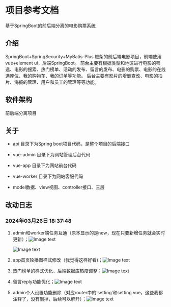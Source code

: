 # 项目参考文档

基于SpringBoot的前后端分离的电影购票系统

## 介绍

SpringBoot+SpringSecurity+MyBatis-Plus 框架的前后端电影项目，前端使用vue+element ui，后端SpringBoot。
前台主要有根据类型和地区进行电影的筛选、电影的搜索、热门榜单、活动的发布、留言的发布、电影的购票、电影的在线选座位、我的购物车、我的订单等功能。
后台主要有影片的增删查改、电影的拍片、海报的管理、用户和员工的管理等等功能。

## 软件架构

前后端分离项目

## 关于

- api 目录下为Spring boot项目代码，是整个项目的后端接口
- vue-admin 目录下为网站管理后台代码
- vue-app 目录下为网站前台代码
- vue-worker 目录下为网站客服代码

- model数据、view视图、controller接口、三层

## 改动日志

### 2024年03月26日 18:37:48

1. admin和worker端任务互通（原本显示的是new，现在只要新增任务就会实时更新）；![Image text](https://github.com/get1024/jy-movie/blob/main/readme_assets/3568e16f0274d59fedbc7215e578a0a.png)

   ![Image text](https://github.com/get1024/jy-movie/blob/main/readme_assets/94c4b700faa932878d0c3397ba74d82.png)

2. app首页轮播图样式修改（我觉得这样好看)；![Image text](https://github.com/get1024/jy-movie/blob/main/readme_assets/870cab076bb917b8baada674d0cd92d.png)

3. 热门榜单的样式优化、后端数据库热度调整；![Image text](https://github.com/get1024/jy-movie/blob/main/readme_assets/5bec3bebf6bbf54e5590e5b446672ca.png)

4. 留言reply功能优化；![Image text](https://github.com/get1024/jy-movie/blob/main/readme_assets/870cab076bb917b8baada674d0cd92d.png)

5. admin个人设置功能删除（对应router中的‘setting’和setting.vue，这些我都注释了，没有删掉，后续可以解开）；![Image text](https://github.com/get1024/jy-movie/blob/main/readme_assets/4968933f3fca7184dde79ad16d15ec8.png)